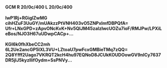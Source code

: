 #### GCM R 20/0c/400 L 20/0c/400
**IwP1Rj+RGiglZwMG**<br/>**cihHZuF3UuGY/mUAkzzPtVNH403vO5ZNPxImfDBPQfA=**<br/>**Ufr+LNxGPD+zApvONcKvK+Nv5QlJM45zalzIwcUOZu7ioF/RMJPw/LPXiLeBos/NJO3H67uUDwpCACp+...**<br/><br/>
**KGI6k0fhXbeCC2mh**<br/>**6L2Ue2ancGP5IXL3VU+LZtoaU7pwFcxGMBieTMq7zQQ=**<br/>**2Q8Yfff2Uago7VKRQT2kcH4hu97EQNoD8JCUkKOUDOowGV9nICy7637DR5jIJ5kyzlIifOydm+SsPNVy...**